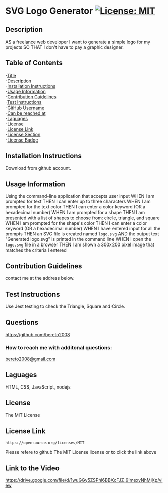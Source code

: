 # SVG Logo Generator <a id="title"></a> [![License: MIT](https://img.shields.io/badge/License-MIT-yellow.svg)](https://opensource.org/licenses/MIT) <a id="licenseBadge"></a>

## Description <a id="description"></a>

AS a freelance web developer I want to generate a simple logo for my projects
SO THAT I don't have to pay a graphic designer.

## Table of Contents

-[Title](#title)  
-[Description](#description)  
-[Installation Instructions](#installationInstructions)  
-[Usage Information](#usage)  
-[Contribution Guidelines](#contribution)  
-[Test Instructions](#testInstructions)  
-[GitHub Username](#githubUsername)  
-[Can be reached at](#email)  
-[Laguages](#languages)  
-[License](#license)  
-[License Link](#licenseLink)  
-[License Section](#licenseSection)  
-[License Badge](#licenseBadge)

## Installation Instructions <a id="installationInstructions"></a>

Download from github account.

## Usage Information <a id="usage"></a>

Using the command-line application that accepts user input WHEN I am prompted for text THEN I can enter up to three characters WHEN I am prompted for the text color THEN I can enter a color keyword (OR a hexadecimal number) WHEN I am prompted for a shape THEN I am presented with a list of shapes to choose from: circle, triangle, and square WHEN I am prompted for the shape's color
THEN I can enter a color keyword (OR a hexadecimal number) WHEN I have entered input for all the prompts THEN an SVG file is created named `logo.svg` AND the output text "Generated logo.svg" is printed in the command line WHEN I open the `logo.svg` file in a browser THEN I am shown a 300x200 pixel image that matches the criteria I entered

## Contribution Guidelines <a id="contribution"></a>

contact me at the address below.

## Test Instructions <a id="testInstructions"></a>

Use Jest testing to check the Triangle, Square and Circle.

## Questions <a id="githubUsername"></a>

https://github.com/bereto2008

### How to reach me with additonal questions: <a id="email"></a>

bereto2008@gmail.com

## Laguages <a id="languages"></a>

HTML, CSS, JavaScript, nodejs

## License <a id="license"></a>

The MIT License

## License Link <a id="licenseLink"></a>

    https://opensource.org/licenses/MIT

Please refere to github The MIT License license or to click the link above

## Link to the Video

https://drive.google.com/file/d/1wuGGy5ZSPhl6BBXcFJZ_9ImexvNhMjXp/view
